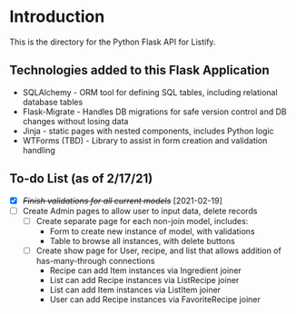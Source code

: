 # Introduction
This is the directory for the Python Flask API for Listify.

## Technologies added to this Flask Application

- SQLAlchemy - ORM tool for defining SQL tables, including relational database tables
- Flask-Migrate - Handles DB migrations for safe version control and DB changes without losing data
- Jinja - static pages with nested components, includes Python logic
- WTForms (TBD) - Library to assist in form creation and validation handling

## To-do List (as of 2/17/21)

* [X] ~~*Finish validations for all current models*~~ [2021-02-19]
* [ ] Create Admin pages to allow user to input data, delete records
    * [ ] Create separate page for each non-join model, includes:
        * Form to create new instance of model, with validations
        * Table to browse all instances, with delete buttons
    * [ ] Create show page for User, recipe, and list that allows addition of has-many-through connections
        * Recipe can add Item instances via Ingredient joiner
        * List can add Recipe instances via ListRecipe joiner
        * List can add Item instances via ListItem joiner
        * User can add Recipe instances via FavoriteRecipe joiner
